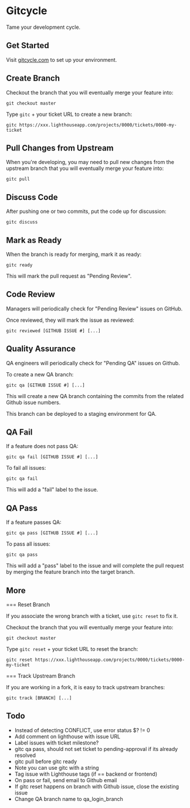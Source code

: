 Gitcycle
========

Tame your development cycle.

Get Started
-----------

Visit [gitcycle.com](http://gitcycle.com) to set up your environment.

Create Branch
-------------

Checkout the branch that you will eventually merge your feature into:

	git checkout master

Type `gitc` + your ticket URL to create a new branch:

	gitc https://xxx.lighthouseapp.com/projects/0000/tickets/0000-my-ticket


Pull Changes from Upstream
--------------------------

When you're developing, you may need to pull new changes from the upstream branch that you will eventually merge your feature into:

	gitc pull

Discuss Code
------------

After pushing one or two commits, put the code up for discussion:

	gitc discuss

Mark as Ready
-------------

When the branch is ready for merging, mark it as ready:

	gitc ready

This will mark the pull request as "Pending Review".

Code Review
-----------

Managers will periodically check for "Pending Review" issues on GitHub.

Once reviewed, they will mark the issue as reviewed:

	gitc reviewed [GITHUB ISSUE #] [...]

Quality Assurance
-----------------

QA engineers will periodically check for "Pending QA" issues on Github.

To create a new QA branch:

	gitc qa [GITHUB ISSUE #] [...]

This will create a new QA branch containing the commits from the related Github issue numbers.

This branch can be deployed to a staging environment for QA.

QA Fail
-------

If a feature does not pass QA:

	gitc qa fail [GITHUB ISSUE #] [...]

To fail all issues:

	gitc qa fail

This will add a "fail" label to the issue.

QA Pass
------- 

If a feature passes QA:

	gitc qa pass [GITHUB ISSUE #] [...]

To pass all issues:

	gitc qa pass

This will add a "pass" label to the issue and will complete the pull request by merging the feature branch into the target branch.

More
----

=== Reset Branch

If you associate the wrong branch with a ticket, use `gitc reset` to fix it.

Checkout the branch that you will eventually merge your feature into:

	git checkout master

Type `gitc reset` + your ticket URL to reset the branch:

	gitc reset https://xxx.lighthouseapp.com/projects/0000/tickets/0000-my-ticket

=== Track Upstream Branch

If you are working in a fork, it is easy to track upstream branches:

	gitc track [BRANCH] [...]

Todo
----

* Instead of detecting CONFLICT, use error status $? != 0
* Add comment on lighthouse with issue URL
* Label issues with ticket milestone?
* gitc qa pass, should not set ticket to pending-approval if its already resolved
* gitc pull before gitc ready
* Note you can use gitc with a string
* Tag issue with Lighthouse tags (if == backend or frontend)
* On pass or fail, send email to Github email
* If gitc reset happens on branch with Github issue, close the existing issue
* Change QA branch name to qa_login_branch